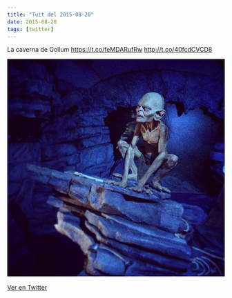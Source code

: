 ```yaml
---
title: "Tuit del 2015-08-20"
date: 2015-08-20
tags: [twitter]
---
```


La caverna de Gollum https://t.co/feMDARufRw http://t.co/40fcdCVCD8

![Imagen](/assets/images/634424106256068608-CM3tXP6WwAApG4M.jpg)

[Ver en Twitter](https://twitter.com/i/web/status/634424106256068608)
